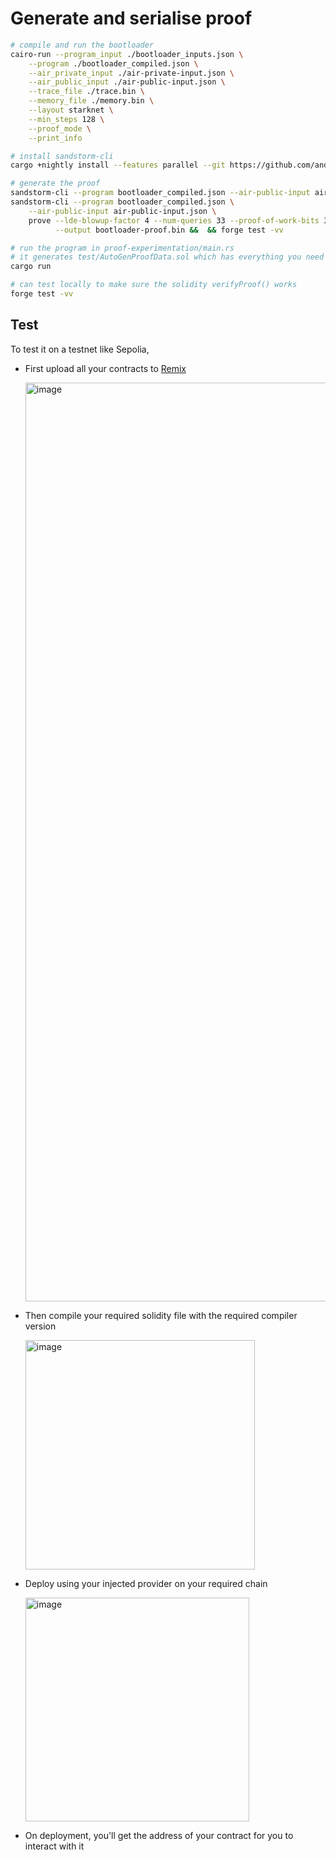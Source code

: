 # Generate and serialise proof

```bash
# compile and run the bootloader
cairo-run --program_input ./bootloader_inputs.json \
    --program ./bootloader_compiled.json \
    --air_private_input ./air-private-input.json \
    --air_public_input ./air-public-input.json \
    --trace_file ./trace.bin \
    --memory_file ./memory.bin \
    --layout starknet \
    --min_steps 128 \
    --proof_mode \
    --print_info

# install sandstorm-cli
cargo +nightly install --features parallel --git https://github.com/andrewmilson/sandstorm sandstorm-cli

# generate the proof
sandstorm-cli --program bootloader_compiled.json --air-public-input air-public-input.json
sandstorm-cli --program bootloader_compiled.json \
    --air-public-input air-public-input.json \
    prove --lde-blowup-factor 4 --num-queries 33 --proof-of-work-bits 30 --air-private-input air-private-input.json \
          --output bootloader-proof.bin &&  && forge test -vv

# run the program in proof-experimentation/main.rs
# it generates test/AutoGenProofData.sol which has everything you need to plug into the contract inputs
cargo run

# can test locally to make sure the solidity verifyProof() works
forge test -vv
```

<!-- ## Questions

What is `taskMetadata`? [CpuVerifier.sol](src/gps/GpsStatementVerifier.sol#L199)


```bash
# compile
cairo-compile ~/projects/cairo-lang-bootloader-testing/src/starkware/cairo/bootloaders/bootloader/bootloader.cairo --proof_mode --debug_info_with_source --output bootloader_compiled.json --cairo_path ~/projects/cairo-lang-bootloader-testing/src

# run
cairo-run --program_input ./bootloader_inputs.json --program bootloader_compiled.json \
          --air_private_input ./air-private-input.json \
          --air_public_input ./air-public-input.json \
          --trace_file ./trace.bin \
          --memory_file ./memory.bin \
          --layout starknet \
          --min_steps 128 \
          --proof_mode --print_info


../sandstorm/target/release/sandstorm --program bootloader_compiled.json --layout starknet \
    --air-public-input air-public-input.json \
    prove --air-private-input air-private-input.json \
          --output bootloader-proof.bin
``` -->
## Test
To test it on a testnet like Sepolia,
- First upload all your contracts to [Remix](https://remix.ethereum.org/)
  
  <img width="1470" alt="image" src="https://github.com/andrewmilson/sandstorm-starkware-verifier-integration/assets/44467788/21a42f13-246d-4220-a490-1f2f3b08ba80">
- Then compile your required solidity file with the required compiler version

  <img width="367" alt="image" src="https://github.com/andrewmilson/sandstorm-starkware-verifier-integration/assets/44467788/a3ebe738-4fb7-472f-b852-570b810bf05f">
- Deploy using your injected provider on your required chain

  <img width="358" alt="image" src="https://github.com/andrewmilson/sandstorm-starkware-verifier-integration/assets/44467788/05acaf71-98e6-4d12-a3d2-e7f114a45d02">
- On deployment, you'll get the address of your contract for you to interact with it

  

